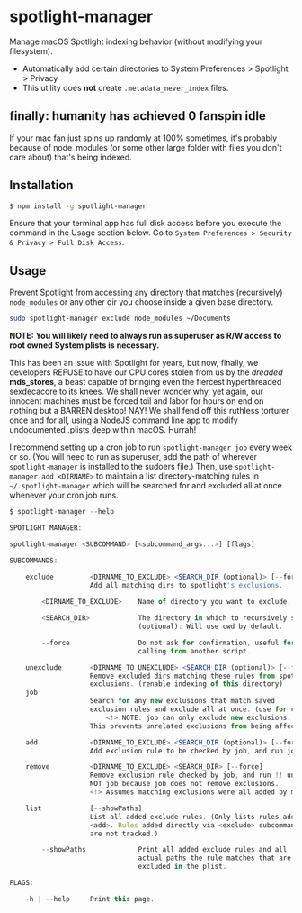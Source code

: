 # spotlight-manager

Manage macOS Spotlight indexing behavior (without modifying your filesystem).
- Automatically add certain directories to System Preferences > Spotlight > Privacy
- This utility does **not** create `.metadata_never_index` files.

## finally: humanity has achieved 0 fanspin idle

If your mac fan just spins up randomly at 100% sometimes, it's probably because of node_modules (or some other large folder with files you don't care about) that's being indexed.

## Installation
```bash
$ npm install -g spotlight-manager
```
Ensure that your terminal app has full disk access before you execute the command in the Usage section below. Go to `System Preferences > Security & Privacy > Full Disk Access`.

## Usage
Prevent Spotlight from accessing any directory that matches (recursively) `node_modules` or any other dir you choose inside a given base directory.
```bash
sudo spotlight-manager exclude node_modules ~/Documents
```

**NOTE: You will likely need to always run as superuser as R/W access to root owned System plists is necessary.**


This has been an issue with Spotlight for years, but now, finally, we developers 
REFUSE to have our CPU cores stolen from us by the *dreaded* **mds_stores**, 
a beast capable of bringing even the fiercest hyperthreaded sexdecacore to its knees. 
We shall never wonder why, yet again, our innocent machines must be forced toil and labor for
hours on end on nothing but a BARREN desktop! NAY! We shall fend off this ruthless torturer once and
for all, using a NodeJS command line app to modify undocumented .plists deep within macOS. Hurrah!


I recommend setting up a cron job to run `spotlight-manager job` every week or so. 
(You will need to run as superuser, add the path of wherever `spotlight-manager` is installed to the sudoers file.)
Then, use `spotlight-manager add <DIRNAME>` to maintain a list directory-matching rules in `~/.spotlight-manager` which will be searched for and excluded all at once whenever your cron job runs.

```ts
$ spotlight-manager --help

SPOTLIGHT MANAGER:

spotlight-manager <SUBCOMMAND> [<subcommand_args...>] [flags]

SUBCOMMANDS:

    exclude         <DIRNAME_TO_EXCLUDE> <SEARCH_DIR (optional)> [--force]
                    Add all matching dirs to spotlight's exclusions.
        
        <DIRNAME_TO_EXCLUDE>    Name of directory you want to exclude.

        <SEARCH_DIR>            The directory in which to recursively search.
                                (optional): Will use cwd by default.

        --force                 Do not ask for confirmation, useful for 
                                calling from another script.

    unexclude       <DIRNAME_TO_UNEXCLUDE> <SEARCH_DIR (optional)> [--force]
                    Remove excluded dirs matching these rules from spotlight's 
                    exclusions. (renable indexing of this directory)
    job   
                    Search for any new exclusions that match saved 
                    exclusion rules and exclude all at once. (use for cron job)
                        <!> NOTE: job can only exclude new exclusions. <!> 
                    This prevents unrelated exclusions from being affected.

    add             <DIRNAME_TO_EXCLUDE> <SEARCH_DIR (optional)> [--force]
                    Add exclusion rule to be checked by job, and run job once.

    remove          <DIRNAME_TO_EXCLUDE> <SEARCH_DIR> [--force]
                    Remove exclusion rule checked by job, and run !! unexclude !!
                    NOT job because job does not remove exclusions.
                    <!> Assumes matching exclusions were all added by manager <!>

    list            [--showPaths] 
                    List all added exclude rules. (Only lists rules added via 
                    <add>. Rules added directly via <exclude> subcommand
                    are not tracked.)

        --showPaths             Print all added exclude rules and all 
                                actual paths the rule matches that are
                                excluded in the plist.

FLAGS:

    -h | --help     Print this page.
```

